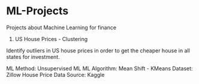 # ML-Projects
Projects about Machine Learning for finance

1. US House Prices - Clustering

Identify outliers in US house prices in order to get the cheaper house in all states for investment. 

  ML Method: Unsupervised ML
  ML Algorithm: Mean Shift - KMeans
  Dataset: Zillow House Price Data
  Source: Kaggle

